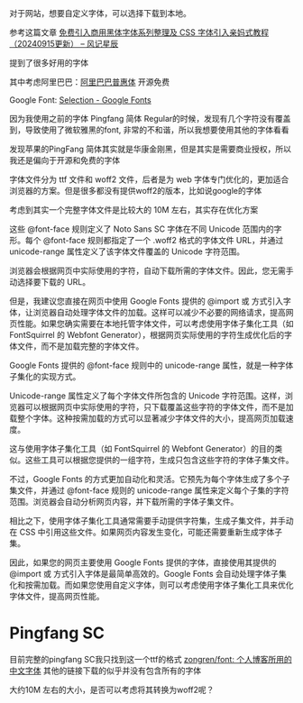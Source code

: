 对于网站，想要自定义字体，可以选择下载到本地。

参考这篇文章 [免费引入商用黑体字体系列整理及 CSS 字体引入亲妈式教程（20240915更新） – 风记星辰](https://www.thyuu.com/62610#976c19ac-7ff8-4d2e-ad71-9d195d848c74-link)

提到了很多好用的字体

其中考虑阿里巴巴：[阿里巴巴普惠体](https://www.alibabafonts.com/#/font) 开源免费

Google Font: [Selection - Google Fonts](https://fonts.google.com/selection)

因为我使用之前的字体 Pingfang 简体 Regular的时候，发现有几个字符没有覆盖到，导致使用了微软雅黑的font, 非常的不和谐，所以我想要使用其他的字体看看

发现苹果的PingFang 简体其实就是华康金刚黑，但是其实是需要商业授权，所以我还是偏向于开源和免费的字体

字体文件分为 ttf 文件和 woff2 文件，后者是为 web 字体专门优化的，更加适合浏览器的方案。但是很多都没有提供woff2的版本，比如说google的字体

考虑到其实一个完整字体文件是比较大的 10M 左右，其实存在优化方案

这些 @font-face 规则定义了 Noto Sans SC 字体在不同 Unicode 范围内的字形。每个 @font-face 规则都指定了一个 .woff2 格式的字体文件 URL，并通过 unicode-range 属性定义了该字体文件覆盖的 Unicode 字符范围。

浏览器会根据网页中实际使用的字符，自动下载所需的字体文件。因此，您无需手动选择要下载的 URL。

但是，我建议您直接在网页中使用 Google Fonts 提供的 @import 或 <link> 方式引入字体，让浏览器自动处理字体文件的加载。这样可以减少不必要的网络请求，提高网页性能。如果您确实需要在本地托管字体文件，可以考虑使用字体子集化工具（如 FontSquirrel 的 Webfont Generator），根据网页实际使用的字符生成优化后的字体文件，而不是加载完整的字体文件。

Google Fonts 提供的 @font-face 规则中的 unicode-range 属性，就是一种字体子集化的实现方式。

Unicode-range 属性定义了每个字体文件所包含的 Unicode 字符范围。这样，浏览器可以根据网页中实际使用的字符，只下载覆盖这些字符的字体文件，而不是加载整个字体。这种按需加载的方式可以显著减少字体文件的大小，提高网页加载速度。

这与使用字体子集化工具（如 FontSquirrel 的 Webfont Generator）的目的类似。这些工具可以根据您提供的一组字符，生成只包含这些字符的字体子集文件。

不过，Google Fonts 的方式更加自动化和灵活。它预先为每个字体生成了多个子集文件，并通过 @font-face 规则的 unicode-range 属性来定义每个子集的字符范围。浏览器会自动分析网页内容，并下载所需的字体子集文件。

相比之下，使用字体子集化工具通常需要手动提供字符集，生成子集文件，并手动在 CSS 中引用这些文件。如果网页内容发生变化，可能还需要重新生成字体子集。

因此，如果您的网页主要使用 Google Fonts 提供的字体，直接使用其提供的 @import 或 <link> 方式引入字体是最简单高效的。Google Fonts 会自动处理字体子集化和按需加载。而如果您使用自定义字体，则可以考虑使用字体子集化工具来优化字体文件，提高网页性能。



# Pingfang SC

目前完整的pingfang SC我只找到这一个ttf的格式 [zongren/font: 个人博客所用的中文字体](https://github.com/zongren/font) 其他的链接下载的似乎并没有包含所有的字体

大约10M 左右的大小，是否可以考虑将其转换为woff2呢？